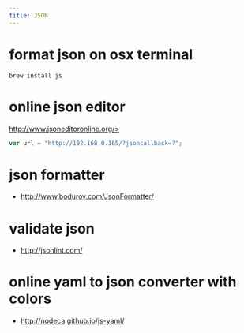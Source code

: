 ```yaml
---
title: JSON
---
```


# format json on osx terminal
`brew install js`

# online json editor
http://www.jsoneditoronline.org/>
```js
var url = "http://192.168.0.165/?jsoncallback=?";
```

# json formatter
* <http://www.bodurov.com/JsonFormatter/>

# validate json
* <http://jsonlint.com/>

# online yaml to json converter with colors
* <http://nodeca.github.io/js-yaml/>
